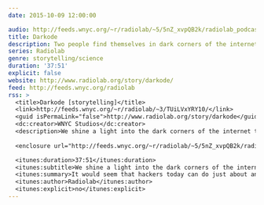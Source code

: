 ```yaml
---
date: 2015-10-09 12:00:00

audio: http://feeds.wnyc.org/~r/radiolab/~5/5nZ_xvpQB2k/radiolab_podcast15darkode.mp3
title: Darkode
description: Two people find themselves in dark corners of the internet.
series: Radiolab
genre: storytelling/science
duration: '37:51'
explicit: false
website: http://www.radiolab.org/story/darkode/
feed: http://feeds.wnyc.org/radiolab
rss: >
  <title>Darkode [storytelling]</title>
  <link>http://feeds.wnyc.org/~r/radiolab/~3/TUiLVxYRY10/</link>
  <guid isPermaLink="false">http://www.radiolab.org/story/darkode</guid>
  <dc:creator>WNYC Studios</dc:creator>
  <description>We shine a light into the dark corners of the internet to see the world from the perspective of both cyber crime victims and perpetrators.</description>
  
  <enclosure url="http://feeds.wnyc.org/~r/radiolab/~5/5nZ_xvpQB2k/radiolab_podcast15darkode.mp3" length="0" type="audio/mpeg" />

  <itunes:duration>37:51</itunes:duration>
  <itunes:subtitle>We shine a light into the dark corners of the internet to see the world from the perspective of both cyber crime victims and perpetrators.</itunes:subtitle>
  <itunes:summary>It would seem that hackers today can do just about anything they want - from turning on the cellphone in your pocket to holding your life's work hostage. Cyber criminals today have more sophisticated tools, have learned to work collaboratively around the world and have found innovative ways to remain deep undercover in the internet's shadows. This episode, we shine a light into those shadows to see the world from the perspectives of both cybercrime victims and perpetrators. First we meet mother-daughter duo Alina and Inna Simone, who tell us about being held hostage by criminals who have burrowed into their lives from half a world away. Along the way we learn about the legally sticky spot that unwitting accomplices like Will Wheeler find themselves in. Then reporter and author Joseph Menn tells us about the surprisingly lucrative professional hacker structure in places throughout the former Soviet Union. Finally, the co-creator of one of the most notorious online marketplaces to ever exist speaks to us and NPR cyber-crime expert Dina Temple-Raston about how a young suburban Boy Scout can turn into a world renowned black hat hacker. Produced by Kelsey Padgett and Andy Mills.</itunes:summary>
  <itunes:author>Radiolab</itunes:author>
  <itunes:explicit>no</itunes:explicit>
---
```

